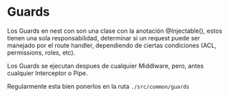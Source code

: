 # Guards
Los Guards en nest con son una clase con la anotación @Injectable(), estos tienen una sola responsabilidad, determinar si un request puede ser manejado por el route handler, dependiendo de ciertas condiciones (ACL, permissions, roles, etc).

Los Guards se ejecutan despues de cualquier Middlware, pero, antes cualquier Interceptor o Pipe.

Regularmente esta bien ponerlos en la ruta `./src/common/guards`